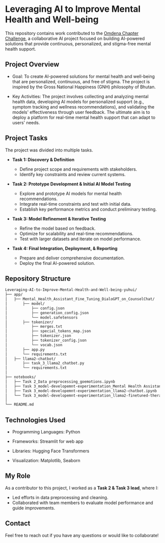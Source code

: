 # Leveraging AI to Improve Mental Health and Well-being

This repository contains work contributed to the [Omdena Chapter Challenge](https://www.omdena.com/chapter-challenges/leveraging-ai-to-improve-mental-health-and-well-being), a collaborative AI project focused on building AI-powered solutions that provide continuous, personalized, and stigma-free mental health support.

## Project Overview

- Goal: To create AI-powered solutions for mental health and well-being that are personalized, continuous, and free of stigma. The project is inspired by the Gross National Happiness (GNH) philosophy of Bhutan.

- Key Activities: The project involves collecting and analyzing mental health data, developing AI models for personalized support (e.g., symptom tracking and wellness recommendations), and validating the models' effectiveness through user feedback. The ultimate aim is to deploy a platform for real-time mental health support that can adapt to users' needs.


## Project Tasks

The project was divided into multiple tasks.

- **Task 1: Discovery & Definition**
  - Define project scope and requirements with stakeholders.
  - Identify key constraints and review current systems.
  
- **Task 2: Prototype Development & Initial AI Model Testing**
  - Explore and prototype AI models for mental health recommendations.
  - Integrate real-time constraints and test with initial data.
  - Establish key performance metrics and conduct preliminary testing.
  
- **Task 3: Model Refinement & Iterative Testing**
  - Refine the model based on feedback.
  - Optimize for scalability and real-time recommendations.
  - Test with larger datasets and iterate on model performance.

- **Task 4: Final Integration, Deployment, & Reporting**
  - Prepare and deliver comprehensive documentation.
  - Deploy the final AI-powered solution.

## Repository Structure

```bash
Leveraging-AI-to-Improve-Mental-Health-and-Well-being-yuhui/
├── app/
│   ├── Mental_Health_Assistant_Fine_Tuning_DialoGPT_on_CounselChat/
│       ├── model/
│           ├── config.json
│           ├── generation_config.json
│           └── model.safetensors
│       ├── tokenizer/
│           ├── merges.txt
│           ├── special_tokens_map.json
│           ├── tokenizer.json
│           ├── tokenizer_config.json
│           └── vocab.json
│       ├── app.py
│       └── requirements.txt
│   ├── llama2-chatbot/
│       ├── task_3_llama2_chatbot.py
│       └── requirements.txt
│
├── notebooks/
│   ├── Task 2_Data preprocessing_goemotions.ipynb
│   ├── Task 3_model-developemnt-experimentation_Mental Health Assistant_ Fine-Tuning DialoGPT on CounselChat.ipynb
│   ├── Task 3_model-developemnt-experimentation_llama2-chatbot.ipynb
│   └── Task 3_model-developemnt-experimentation_llama2-finetuned-therapy-chatbot.ipynb
│
└── README.md
```




## Technologies Used

- Programming Languages: Python

- Frameworks: Streamlit for web app

- Libraries: Hugging Face Transformers

- Visualization: Matplotlib, Seaborn

## My Role

As a contributor to this project, I worked as a **Task 2 & Task 3 lead**, where I:

- Led efforts in data preprocessing and cleaning.
- Collaborated with team members to evaluate model performance and guide improvements.


## Contact

Feel free to reach out if you have any questions or would like to collaborate!


